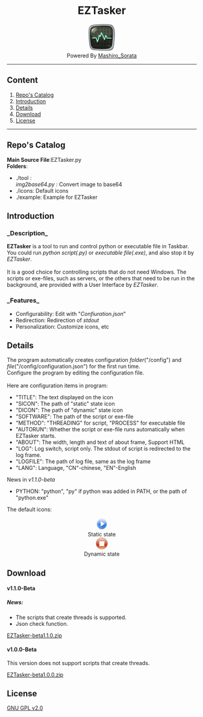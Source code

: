 <div align="center"><h1>EZTasker</h1></div>

<div align="center"><img src="https://github.com/Mashiro-Sorata/EZTasker/blob/master/icons/EZTasker.jpg?raw=true"></div>
<div align="center">Powered By <a href="https://github.com/Mashiro-Sorata">Mashiro_Sorata</a></div>

---

## Content
1. [Repo's Catalog](#u0)
2. [Introduction](#u1)
3. [Details](#u2)
4. [Download](#u3)
5. [License](#u4)

---

<h2 id="u0">Repo's Catalog</h2>

__Main Source File__:EZTasker.py<br/>
__Folders__:
* ./tool :<br/>_img2base64.py_ : Convert image to base64
* ./icons: Default icons
* ./example: Example for EZTasker

<h2 id="u1">Introduction</h2>

<h3>_Description_</h3>

__EZTasker__ is a tool to run and control python or executable file in Taskbar.<br/>
You could run _python script(.py)_ or _executable file(.exe)_, and also stop it by _EZTasker_.<br/><br/>
It is a good choice for controlling scripts that do not need Windows. The scripts or exe-files, such as servers, or the others that need to be run in the background, are provided with a User Interface by _EZTasker_.

<h3>_Features_</h3>

* Configurability: Edit with "_Confiuration.json_"
* Redirection: Redirection of _stdout_
* Personalization: Customize icons, etc

<h2 id="u2">Details</h2>

The program automatically creates configuration _folder_("/config") and _file_("/config/configuration.json") for the first run time. <br/>Configure the program by editing the configuration file.<br/><br/>
Here are configuration items in program:
* "TITLE": The text displayed on the icon
* "SICON": The path of "static" state icon
* "DICON": The path of "dynamic" state icon
* "SOFTWARE": The path of the script or exe-file
* "METHOD": "THREADING" for script, "PROCESS" for executable file
* "AUTORUN": Whether the script or exe-file runs automatically when EZTasker starts.
* "ABOUT": The width, length and text of about frame, Support HTML
* "LOG": Log switch, script only. The stdout of script is redirected to the log frame.
* "LOGFILE": The path of log file, same as the log frame
* "LANG": Language, "CN"-chinese, "EN"-English

News in _v1.1.0-beta_
* PYTHON: "python", "py" if python was added in PATH, or the path of "python.exe"

The default icons:<br/>
<div align="center"><img src="https://github.com/Mashiro-Sorata/EZTasker/blob/master/icons/SICON.jpg?raw=true"><br/>Static state</div>
<div align="center"><img src="https://github.com/Mashiro-Sorata/EZTasker/blob/master/icons/DICON.jpg?raw=true"><br/>Dynamic state</div>

<h2 id="u3">Download</h2>

#### v1.1.0-Beta
##### News:
* The scripts that create threads is supported.
* Json check function.

[EZTasker-beta1.1.0.zip](https://github.com/Mashiro-Sorata/EZTasker/releases/download/v1.1.0-beta/EZTasker-beta1.1.0.zip)

#### v1.0.0-Beta
This version does not support scripts that create threads.

[EZTasker-beta1.0.0.zip](https://github.com/Mashiro-Sorata/EZTasker/releases/download/v1.0.0-beta/EZTasker-beta1.0.1.zip)


<h2 id="u4">License</h2>

[GNU GPL v2.0](https://github.com/Mashiro-Sorata/EZTasker/blob/master/LICENSE)
